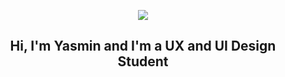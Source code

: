 <p align="center">
	<img src="https://user-images.githubusercontent.com/74038190/212750155-3ceddfbd-19d3-40a3-87af-8d329c8323c4.gif">
</p>

<h2 align="center">
	Hi, I'm Yasmin and I'm a UX and UI Design Student
</h2>
